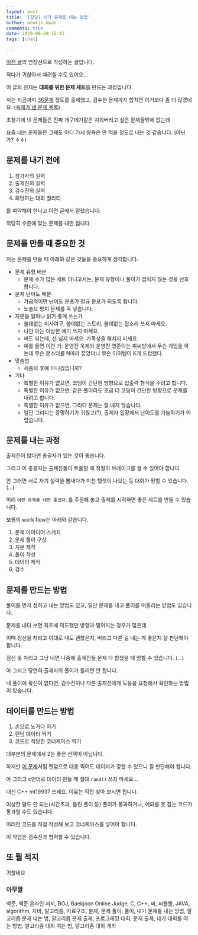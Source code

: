 ```yaml
---
layout: post
title: '[잡담] 내가 문제를 내는 방법'
author: wookje.kwon
comments: true
date: 2019-08-29 15:41
tags: [chat]

---
```


[이전 글](http://wookje.dance/2019/08/29/how-to-host-contest/)의 연장선으로 작성하는 글입니다.  

적다가 귀찮아서 때려칠 수도 있어요...  

이 글의 전제는 **대회를 위한 문제 세트**를 만드는 과정입니다.  

저는 지금까지 [36문제](https://www.acmicpc.net/ranklist/contribute/1) 정도를 출제했고, 검수한 문제까지 합치면 이거보다 좀 더 많겠네요. ([욱제가 낸 문제 목록](https://www.acmicpc.net/problem/author/wookje/1)) 

초창기에 낸 문제들은 진짜 개구데기같은 지워버리고 싶은 문제들밖에 없는데  

요즘 내는 문제들은 그래도 어디 가서 쌍욕은 안 먹을 정도로 내는 것 같습니다. (아닌가? ㅎㅎ)  

## 문제를 내기 전에

1. 참가자의 실력  
2. 출제진의 실력  
3. 검수진의 실력  
4. 희망하는 대회 퀄리티  

를 파악해야 한다고 이전 글에서 말했습니다.

적당히 수준에 맞는 문제를 내면 됩니다.

## 문제를 만들 때 중요한 것

저는 문제를 만들 때 아래와 같은 것들을 중요하게 생각합니다.

* 문제 유형 배분  
    - 문제 수가 많은 세트 아니고서는, 문제 유형이나 풀이가 겹치지 않는 것을 선호합니다.  
* 문제 난이도 배분
    - 가급적이면 난이도 분포가 정규 분포가 되도록 합니다.
    - 노솔브 방지 문제를 꼭 넣습니다.
* 지문을 얼마나 읽기 좋게 쓰는가  
    - 쓸데없는 미사여구, 쓸데없는 스토리, 쓸데없는 잡소리 쓰지 마세요.  
    - 나만 아는 이상한 얘기 쓰지 마세요.  
    - 써도 되는데, 선 넘지 마세요. 가독성을 해치지 마세요.  
    - 예를 들면 이런 거: 운영진 욱제와 운영진 영준이는 피씨방에서 무슨 게임을 하는데 무슨 몬스터를 N마리 잡았더니 무슨 아이템이 K개 드랍했다.  
* 맞춤법  
    - 세종의 후예 아니겠습니까?  
* 기타
    - 특별한 이유가 없으면, 코딩이 간단한 방향으로 입출력 형식을 주려고 합니다.  
    - 특별한 이유가 없으면, 같은 풀이라도 조금 더 코딩이 간단한 방향으로 문제를 내려고 합니다.  
    - 특별한 이유가 없으면, 그리디 문제는 잘 내지 않습니다.  
    - 일단 그리디는 증명하기가 귀찮고(?), 출제자 입장에서 난이도를 가늠하기가 어렵습니다.  

## 문제를 내는 과정

출제진이 많다면 총괄자가 있는 것이 좋습니다.  

그리고 이 총괄자는 출제진들이 트롤할 때 적절히 브레이크를 걸 수 있어야 합니다.

안 그러면 서로 자기 실력을 뽐내다가 미친 헬셋이 나오는 등 대회가 망할 수 있습니다. (...)  

미리 `어떤 문제를 내면 좋겠다.`를 주문해 놓고 출제를 시작하면 좋은 세트를 만들 수 있습니다.  

보통의 work flow는 아래와 같습니다.  

1. 문제 아이디어 스케치  
2. 문제 풀이 구상  
3. 지문 제작  
4. 풀이 작성  
5. 데이터 제작  
6. 검수  

## 문제를 만드는 방법

풀이를 먼저 정하고 내는 방법도 있고, 일단 문제를 내고 풀이를 떠올리는 방법도 있습니다.

문제를 내다 보면 최초에 의도했던 방향과 멀어지는 경우가 많은데  

이때 정신을 차리고 이대로 내도 괜찮은지, 버리고 다른 걸 내는 게 좋은지 잘 판단해야 합니다.  

정신 못 차리고 그냥 내면 나중에 출제진들 문제 다 합쳤을 때 망할 수 있습니다. (...)  

아 그리고 당연히 출제자의 풀이가 틀리면 안 됩니다.  

내 풀이에 확신이 없다면, 검수진이나 다른 출제진에게 도움을 요청해서 확인하는 방법이 있습니다.  

## 데이터를 만드는 방법

1. 손으로 노가다 하기  
2. 랜덤 데이터 찍기  
3. 코드로 적당한 코너케이스 찍기  

대부분의 문제에서 2는 좋은 선택이 아닙니다.  

하지만 [이 문제](https://www.acmicpc.net/problem/17261)처럼 랜덤으로 대충 찍어도 데이터가 강할 수 있으니 잘 판단해야 합니다.

아 그리고 c언어로 데이터 만들 때 절대 `rand()` 쓰지 마세요...

대신 C++ mt19937 쓰세요. 이유는 직접 찾아 보시면 됩니다.  

이상한 말도 안 되는(시간초과, 틀린 풀이 등) 풀이가 통과하거나, 예외를 못 잡는 코드가 통과할 수도 있습니다.  

이러한 코드를 직접 작성해 보고 코너케이스를 넣어야 합니다.  

이 작업은 검수진과 협력할 수 있습니다.

## 또 뭘 적지

귀찮네요

### 아무말  
백준, 백준 온라인 저지, BOJ, Baekjoon Online Judge, C, C++, 씨, 씨쁠쁠, JAVA, algorithm, 자바, 알고리즘, 자료구조, 문제, 문제 풀이, 풀이, 내가 문제를 내는 방법, 알고리즘 문제 내는 법, 알고리즘 문제 출제, 프로그래밍 대회, 문제 출제, 내가 대회를 여는 방법, 알고리즘 대회 여는 법, 알고리즘 대회 개최
